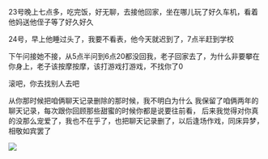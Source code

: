23号晚上七点多，吃完饭，好无聊，去接他回家，坐在哪儿玩了好久车机，看着他妈送他侄子等了好久好久


24号，早上他睡过头了，我要不看表，他今天就迟到了，7点半赶到学校

下午问接她不接，从5点半问到6点20都没回我，老子回家去了，为什么非要攀在你身上，老子该按摩按摩，该打游戏打游戏，不找你了0

滚吧，你去找别人去吧

从你那时候把咱俩聊天记录删除的那时候，我不明白为什么
我保留了咱俩两年的聊天记录，每次跟你回顾那些甜蜜的时候你都是说要往前看，
后来我觉得对你真的没那么宠爱了，我也不在乎了，也把聊天记录删了，以后逢场作戏，同床异梦，相敬如宾罢了

![](http://upload-images.jianshu.io/upload_images/6904315-ffaf2c4ea6a8c3c7.jpg?imageMogr2/auto-orient/strip%7CimageView2/2/w/1080/q/50) 
